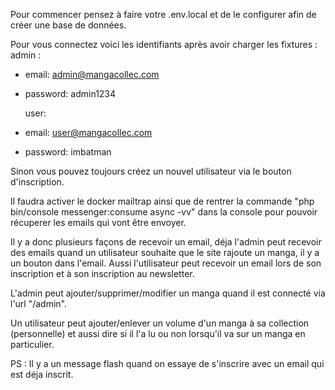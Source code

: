 Pour commencer pensez à faire votre .env.local et de le configurer afin de créer une base de données.

Pour vous connectez voici les identifiants après avoir charger les fixtures :
admin :

- email: admin@mangacollec.com
- password: admin1234

  user:

- email: user@mangacollec.com
- password: imbatman

Sinon vous pouvez toujours créez un nouvel utilisateur via le bouton d'inscription.

Il faudra activer le docker mailtrap ainsi que de rentrer la commande "php bin/console messenger:consume async -vv" dans la console pour pouvoir récuperer les emails qui vont être envoyer.

Il y a donc plusieurs façons de recevoir un email, déja l'admin peut recevoir des emails quand un utilisateur souhaite que le site rajoute un manga, il y a un bouton dans l'email. Aussi l'utilisateur peut recevoir un email lors de son inscription et à son inscription au newsletter.

L'admin peut ajouter/supprimer/modifier un manga quand il est connecté via l'url "/admin".

Un utilisateur peut ajouter/enlever un volume d'un manga à sa collection (personnelle) et aussi dire si il l'a lu ou non lorsqu'il va sur un manga en particulier.

PS : Il y a un message flash quand on essaye de s'inscrire avec un email qui est déja inscrit.
